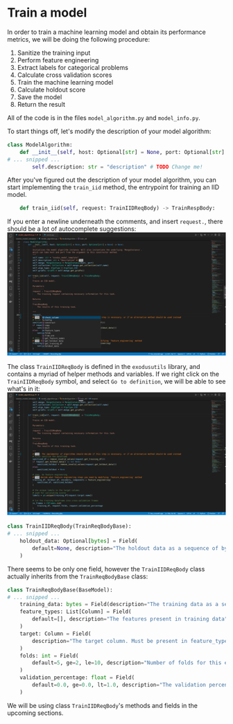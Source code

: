 # Train a model

In order to train a machine learning model and obtain its performance metrics, we will be doing the following procedure:
1. Sanitize the training input
2. Perform feature engineering
3. Extract labels for categorical problems
4. Calculate cross validation scores
5. Train the machine learning model
6. Calculate holdout score
7. Save the model
8. Return the result

All of the code is in the files `model_algorithm.py` and `model_info.py`.

To start things off, let's modify the description of your model algorithm:

```python
class ModelAlgorithm:
    def __init__(self, host: Optional[str] = None, port: Optional[str] = None) -> None:
# ... snipped ...
        self.description: str = "description" # TODO Change me!
```

After you've figured out the description of your model algorithm, you can start implementing the `train_iid` method, the entrypoint for training an IID model.

```python
    def train_iid(self, request: TrainIIDReqBody) -> TrainRespBody:
```

If you enter a newline underneath the comments, and insert `request.`, there should be a lot of autocomplete suggestions:
![](images/training_1.png)

The class `TrainIIDReqBody` is defined in the `exodusutils` library, and contains a myriad of helper methods and variables. If we right click on the `TrainIIDReqBody` symbol, and select `Go to definition`, we will be able to see what's in it:
![](images/training_2.png)

```python
class TrainIIDReqBody(TrainReqBodyBase):
# ... snipped ...
    holdout_data: Optional[bytes] = Field(
        default=None, description="The holdout data as a sequence of bytes. Optional"
    )
```
There seems to be only one field, however the `TrainIIDReqBody` class actually inherits from the `TrainReqBodyBase` class:
```python
class TrainReqBodyBase(BaseModel):
# ... snipped ...
    training_data: bytes = Field(description="The training data as a sequence of bytes")
    feature_types: List[Column] = Field(
        default=[], description="The features present in training data"
    )
    target: Column = Field(
        description="The target column. Must be present in feature_types"
    )
    folds: int = Field(
        default=5, ge=2, le=10, description="Number of folds for this experiment"
    )
    validation_percentage: float = Field(
        default=0.0, ge=0.0, lt=1.0, description="The validation percentage"
    )
```

We will be using class `TrainIIDReqBody`'s methods and fields in the upcoming sections.
